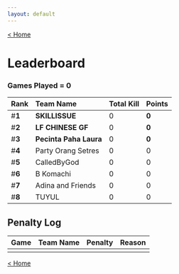 ```yaml
---
layout: default
---
```


[< Home](./)

# **Leaderboard**

### Games Played = 0
 

|  Rank  | Team Name             | Total Kill | **Points** |
|:-------|:----------------------|:-----------|:-----------|
| #**1** | **SKILLISSUE** | 0 | **0** | 
| #**2** | **LF CHINESE GF** | 0 | **0** | 
| #**3** | **Pecinta Paha Laura** | 0 | **0** | 
| #**4** | Party Orang Setres | 0 | 0 | 
| #**5** | CalledByGod | 0 | 0 | 
| #**6** | B Komachi | 0 | 0 | 
| #**7** | Adina and Friends | 0 | 0 | 
| #**8** | TUYUL | 0 | 0 | 

## Penalty Log

|  Game  | Team Name | Penalty | Reason                |
|:-------|:----------|:--------|:----------------------|
|        |           |         |                       |
    
[< Home](./)
    